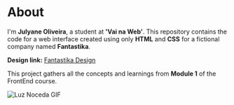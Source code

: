 # About

I'm **Julyane Oliveira**, a student at **'Vai na Web'**. This repository contains the code for a web interface created using only **HTML** and **CSS** for a fictional company named **Fantastika**.

**Design link:** [Fantastika Design](https://xd.adobe.com/view/c20d8ff9-baf0-4a06-b200-3ffde9c66040-975e/flow)

This project gathers all the concepts and learnings from **Module 1** of the FrontEnd course.

![Luz Noceda GIF](https://pa1.aminoapps.com/7773/b9c3b8cbfadab27a6c302177d0c2fe7a50c98919r1-740-687_hq.gif)
